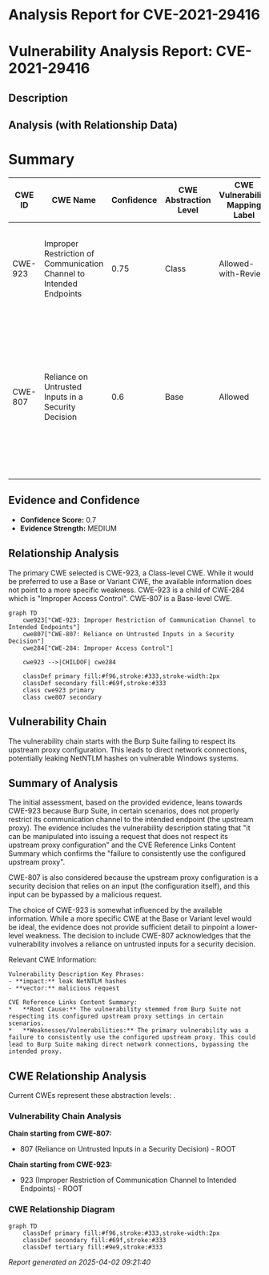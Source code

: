 # Analysis Report for CVE-2021-29416

# Vulnerability Analysis Report: CVE-2021-29416

## Description



## Analysis (with Relationship Data)

# Summary
| CWE ID | CWE Name | Confidence | CWE Abstraction Level | CWE Vulnerability Mapping Label | CWE-Vulnerability Mapping Notes |
|---|---|---|---|---|---|
| CWE-923 | Improper Restriction of Communication Channel to Intended Endpoints | 0.75 | Class | Allowed-with-Review | Primary CWE.  The product does not properly ensure that it is communicating with the correct endpoint. |
| CWE-807 | Reliance on Untrusted Inputs in a Security Decision | 0.6 | Base | Allowed | Secondary CWE. The product uses a protection mechanism that relies on the existence or values of an input, but the input can be modified by an untrusted actor in a way that bypasses the protection mechanism. |

## Evidence and Confidence

*   **Confidence Score:** 0.7
*   **Evidence Strength:** MEDIUM

## Relationship Analysis
The primary CWE selected is CWE-923, a Class-level CWE. While it would be preferred to use a Base or Variant CWE, the available information does not point to a more specific weakness. CWE-923 is a child of CWE-284 which is "Improper Access Control". CWE-807 is a Base-level CWE.

```mermaid
graph TD
    cwe923["CWE-923: Improper Restriction of Communication Channel to Intended Endpoints"]
    cwe807["CWE-807: Reliance on Untrusted Inputs in a Security Decision"]
    cwe284["CWE-284: Improper Access Control"]

    cwe923 -->|CHILDOF| cwe284
    
    classDef primary fill:#f96,stroke:#333,stroke-width:2px
    classDef secondary fill:#69f,stroke:#333
    class cwe923 primary
    class cwe807 secondary
```

## Vulnerability Chain
The vulnerability chain starts with the Burp Suite failing to respect its upstream proxy configuration. This leads to direct network connections, potentially leaking NetNTLM hashes on vulnerable Windows systems.

## Summary of Analysis
The initial assessment, based on the provided evidence, leans towards CWE-923 because Burp Suite, in certain scenarios, does not properly restrict its communication channel to the intended endpoint (the upstream proxy). The evidence includes the vulnerability description stating that "it can be manipulated into issuing a request that does not respect its upstream proxy configuration" and the CVE Reference Links Content Summary which confirms the "failure to consistently use the configured upstream proxy".

CWE-807 is also considered because the upstream proxy configuration is a security decision that relies on an input (the configuration itself), and this input can be bypassed by a malicious request.

The choice of CWE-923 is somewhat influenced by the available information. While a more specific CWE at the Base or Variant level would be ideal, the evidence does not provide sufficient detail to pinpoint a lower-level weakness. The decision to include CWE-807 acknowledges that the vulnerability involves a reliance on untrusted inputs for a security decision.

Relevant CWE Information:
```
Vulnerability Description Key Phrases:
- **impact:** leak NetNTLM hashes
- **vector:** malicious request
```

```
CVE Reference Links Content Summary:
*   **Root Cause:** The vulnerability stemmed from Burp Suite not respecting its configured upstream proxy settings in certain scenarios.
*   **Weaknesses/Vulnerabilities:** The primary vulnerability was a failure to consistently use the configured upstream proxy. This could lead to Burp Suite making direct network connections, bypassing the intended proxy.
```


## CWE Relationship Analysis

Current CWEs represent these abstraction levels: .


### Vulnerability Chain Analysis

**Chain starting from CWE-807:**
- 807 (Reliance on Untrusted Inputs in a Security Decision) - ROOT


**Chain starting from CWE-923:**
- 923 (Improper Restriction of Communication Channel to Intended Endpoints) - ROOT



### CWE Relationship Diagram

```mermaid
graph TD
    classDef primary fill:#f96,stroke:#333,stroke-width:2px
    classDef secondary fill:#69f,stroke:#333
    classDef tertiary fill:#9e9,stroke:#333
```



*Report generated on 2025-04-02 09:21:40*

